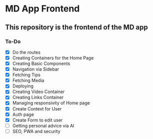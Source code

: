 # MD App Frontend

## This repository is the frontend of the MD app

### To-Do

- [x] Do the routes
- [x] Creating Containers for the Home Page
- [x] Creating Basic Components
- [x] Navigation via Sidebar
- [x] Fetching Tips
- [x] Fetching Media
- [x] Deploying
- [x] Creating Video Container
- [x] Creating Links Container
- [x] Managing responsivity of Home page
- [X] Create Context for User
- [X] Auth page
- [X] Create Form to edit user
- [ ] Getting personal advice via AI
- [ ] SEO, PWA and security
